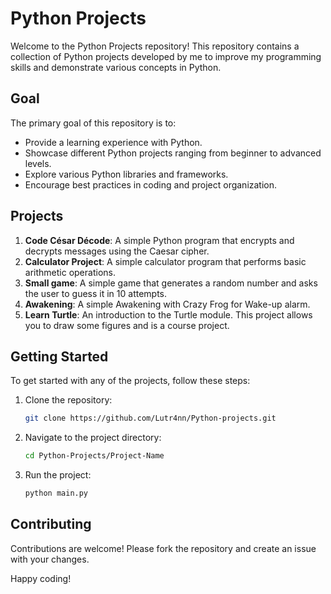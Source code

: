 # Python Projects

Welcome to the Python Projects repository! This repository contains a collection of Python projects developed by me to improve my programming skills and demonstrate various concepts in Python.

## Goal

The primary goal of this repository is to:

- Provide a learning experience with Python.
- Showcase different Python projects ranging from beginner to advanced levels.
- Explore various Python libraries and frameworks.
- Encourage best practices in coding and project organization.

## Projects

1. **Code César Décode**: A simple Python program that encrypts and decrypts messages using the Caesar cipher.
2. **Calculator Project**: A simple calculator program that performs basic arithmetic operations.
3. **Small game**: A simple game that generates a random number and asks the user to guess it in 10 attempts.
4. **Awakening**: A simple Awakening with Crazy Frog for Wake-up alarm.
5. **Learn Turtle**: An introduction to the Turtle module. This project allows you to draw some figures and is a course project.

## Getting Started

To get started with any of the projects, follow these steps:

1. Clone the repository:
   ```bash
   git clone https://github.com/Lutr4nn/Python-projects.git
   ```
2. Navigate to the project directory:
   ```bash
   cd Python-Projects/Project-Name
   ```
4. Run the project:
   ```bash
   python main.py
   ```

## Contributing

Contributions are welcome! Please fork the repository and create an issue with your changes.

Happy coding!
